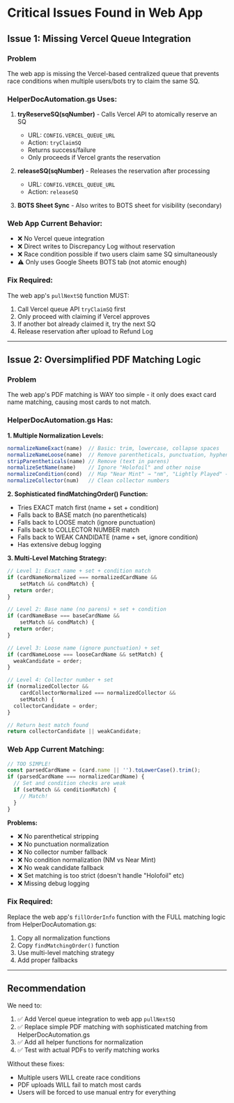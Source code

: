 # Critical Issues Found in Web App

## Issue 1: Missing Vercel Queue Integration

### Problem
The web app is missing the Vercel-based centralized queue that prevents race conditions when multiple users/bots try to claim the same SQ.

### HelperDocAutomation.gs Uses:
1. **tryReserveSQ(sqNumber)** - Calls Vercel API to atomically reserve an SQ
   - URL: `CONFIG.VERCEL_QUEUE_URL`
   - Action: `tryClaimSQ`
   - Returns success/failure
   - Only proceeds if Vercel grants the reservation

2. **releaseSQ(sqNumber)** - Releases the reservation after processing
   - URL: `CONFIG.VERCEL_QUEUE_URL`
   - Action: `releaseSQ`

3. **BOTS Sheet Sync** - Also writes to BOTS sheet for visibility (secondary)

### Web App Current Behavior:
- ❌ No Vercel queue integration
- ❌ Direct writes to Discrepancy Log without reservation
- ❌ Race condition possible if two users claim same SQ simultaneously
- ⚠️ Only uses Google Sheets BOTS tab (not atomic enough)

### Fix Required:
The web app's `pullNextSQ` function MUST:
1. Call Vercel queue API `tryClaimSQ` first
2. Only proceed with claiming if Vercel approves
3. If another bot already claimed it, try the next SQ
4. Release reservation after upload to Refund Log

---

## Issue 2: Oversimplified PDF Matching Logic

### Problem
The web app's PDF matching is WAY too simple - it only does exact card name matching, causing most cards to not match.

### HelperDocAutomation.gs Has:

**1. Multiple Normalization Levels:**
```javascript
normalizeNameExact(name)  // Basic: trim, lowercase, collapse spaces
normalizeNameLoose(name)  // Remove parentheticals, punctuation, hyphens
stripParentheticals(name) // Remove (text in parens)
normalizeSetName(name)    // Ignore "Holofoil" and other noise
normalizeCondition(cond)  // Map "Near Mint" → "nm", "Lightly Played" → "lp"
normalizeCollector(num)   // Clean collector numbers
```

**2. Sophisticated findMatchingOrder() Function:**
- Tries EXACT match first (name + set + condition)
- Falls back to BASE match (no parentheticals)
- Falls back to LOOSE match (ignore punctuation)
- Falls back to COLLECTOR NUMBER match
- Falls back to WEAK CANDIDATE (name + set, ignore condition)
- Has extensive debug logging

**3. Multi-Level Matching Strategy:**
```javascript
// Level 1: Exact name + set + condition match
if (cardNameNormalized === normalizedCardName &&
    setMatch && condMatch) {
  return order;
}

// Level 2: Base name (no parens) + set + condition
if (cardNameBase === baseCardName &&
    setMatch && condMatch) {
  return order;
}

// Level 3: Loose name (ignore punctuation) + set
if (cardNameLoose === looseCardName && setMatch) {
  weakCandidate = order;
}

// Level 4: Collector number + set
if (normalizedCollector &&
    cardCollectorNormalized === normalizedCollector &&
    setMatch) {
  collectorCandidate = order;
}

// Return best match found
return collectorCandidate || weakCandidate;
```

### Web App Current Matching:
```javascript
// TOO SIMPLE!
const parsedCardName = (card.name || '').toLowerCase().trim();
if (parsedCardName === normalizedCardName) {
  // Set and condition checks are weak
  if (setMatch && conditionMatch) {
    // Match!
  }
}
```

**Problems:**
- ❌ No parenthetical stripping
- ❌ No punctuation normalization
- ❌ No collector number fallback
- ❌ No condition normalization (NM vs Near Mint)
- ❌ No weak candidate fallback
- ❌ Set matching is too strict (doesn't handle "Holofoil" etc)
- ❌ Missing debug logging

### Fix Required:
Replace the web app's `fillOrderInfo` function with the FULL matching logic from HelperDocAutomation.gs:
1. Copy all normalization functions
2. Copy `findMatchingOrder()` function
3. Use multi-level matching strategy
4. Add proper fallbacks

---

## Recommendation

We need to:
1. ✅ Add Vercel queue integration to web app `pullNextSQ`
2. ✅ Replace simple PDF matching with sophisticated matching from HelperDocAutomation.gs
3. ✅ Add all helper functions for normalization
4. ✅ Test with actual PDFs to verify matching works

Without these fixes:
- Multiple users WILL create race conditions
- PDF uploads WILL fail to match most cards
- Users will be forced to use manual entry for everything
